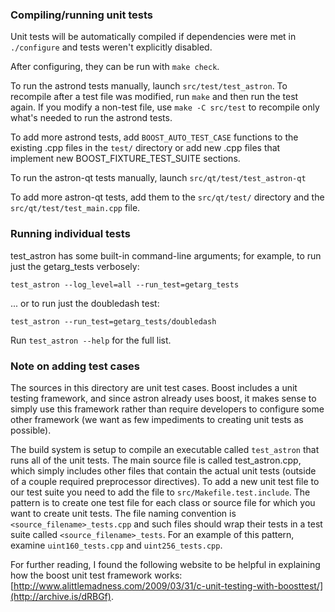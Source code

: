 ### Compiling/running unit tests

Unit tests will be automatically compiled if dependencies were met in `./configure`
and tests weren't explicitly disabled.

After configuring, they can be run with `make check`.

To run the astrond tests manually, launch `src/test/test_astron`. To recompile
after a test file was modified, run `make` and then run the test again. If you
modify a non-test file, use `make -C src/test` to recompile only what's needed
to run the astrond tests.

To add more astrond tests, add `BOOST_AUTO_TEST_CASE` functions to the existing
.cpp files in the `test/` directory or add new .cpp files that
implement new BOOST_FIXTURE_TEST_SUITE sections.

To run the astron-qt tests manually, launch `src/qt/test/test_astron-qt`

To add more astron-qt tests, add them to the `src/qt/test/` directory and
the `src/qt/test/test_main.cpp` file.

### Running individual tests

test_astron has some built-in command-line arguments; for
example, to run just the getarg_tests verbosely:

    test_astron --log_level=all --run_test=getarg_tests

... or to run just the doubledash test:

    test_astron --run_test=getarg_tests/doubledash

Run `test_astron --help` for the full list.

### Note on adding test cases

The sources in this directory are unit test cases.  Boost includes a
unit testing framework, and since astron already uses boost, it makes
sense to simply use this framework rather than require developers to
configure some other framework (we want as few impediments to creating
unit tests as possible).

The build system is setup to compile an executable called `test_astron`
that runs all of the unit tests.  The main source file is called
test_astron.cpp, which simply includes other files that contain the
actual unit tests (outside of a couple required preprocessor
directives). To add a new unit test file to our test suite you need
to add the file to `src/Makefile.test.include`. The pattern is to
create one test file for each class or source file for which you want
to create unit tests.  The file naming convention is
`<source_filename>_tests.cpp` and such files should wrap their tests
in a test suite called `<source_filename>_tests`.  For an example of
this pattern, examine `uint160_tests.cpp` and `uint256_tests.cpp`.

For further reading, I found the following website to be helpful in
explaining how the boost unit test framework works:
[http://www.alittlemadness.com/2009/03/31/c-unit-testing-with-boosttest/](http://archive.is/dRBGf).
